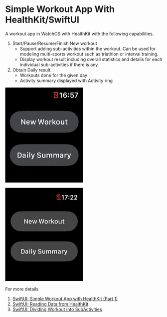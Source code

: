 
# Simple Workout App With HealthKit/SwiftUI


A workout app in WatchOS with HealthKit with the following capabilities.

1. Start/Pause/Resume/Finish New workout
    - Support adding sub-activities within the workout. Can be used for modeling multi-sports workout such as triathlon or interval training.
    - Display workout result including overall statistics and details for each individual sub-activities if there is any.
2. Obtain Daily result.
    - Workouts done for the given day
    - Activity summary displayed with Activity ring


![](./newWorkout.gif)


![](./dailySummary.gif)


For more details
1. [SwiftUI: Simple Workout App with HealthKit (Part 1)](https://medium.com/@itsuki.enjoy/swiftui-simple-workout-app-with-healthkit-part-1-793cd1cd6333)
2. [SwiftUI: Reading Data from HealthKit](https://medium.com/gitconnected/swiftui-reading-data-from-healthkit-5d2afc2b48a5)
3. [SwiftUI: Dividing Workout into SubActivities](https://medium.com/@itsuki.enjoy/swiftui-dividing-workout-into-subactivities-cda913f1ffa8)

